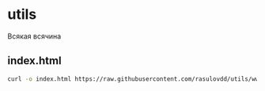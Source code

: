 # utils
Всякая всячина

## index.html 
  ```bash
  curl -o index.html https://raw.githubusercontent.com/rasulovdd/utils/www/index.html
  ```
